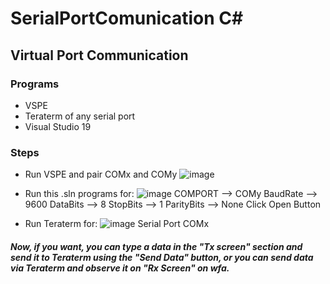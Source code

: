 # SerialPortComunication C#

## Virtual Port Communication

### Programs
- VSPE
- Teraterm of any serial port
- Visual Studio 19

### Steps
- Run VSPE and pair COMx and COMy
![image](https://user-images.githubusercontent.com/70964563/139351182-5045e307-66bb-4fb3-aaf6-a5538213f405.png)

- Run this .sln programs for:
![image](https://user-images.githubusercontent.com/70964563/139348841-6c8ce3c1-1e70-4332-9550-9492ecffd9ab.png) 
COMPORT --> COMy
BaudRate --> 9600
DataBits --> 8
StopBits --> 1
ParityBits --> None
Click Open Button

- Run Teraterm for:
![image](https://user-images.githubusercontent.com/70964563/139351289-0667569a-5265-4b9c-b2b0-576c535af709.png)
Serial Port COMx

##### Now, if you want, you can type a data in the "Tx screen" section and send it to Teraterm using the "Send Data" button, or you can send data via Teraterm and observe it on "Rx Screen" on wfa.
